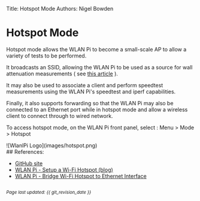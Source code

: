Title: Hotspot Mode
Authors: Nigel Bowden

# Hotspot Mode

Hotspot mode allows the WLAN Pi to become a small-scale AP to allow a variety of tests to be performed. 

It broadcasts an SSID, allowing the WLAN Pi to be used as a source for wall attenuation measurements ( see [this article][wall-measurements] ).

It may also be used to associate a client and perform speedtest measurements using the WLAN Pi's speedtest and iperf capabilities.

Finally, it also supports forwarding so that the WLAN Pi may also be connected to an Ethernet port while in hotspot mode and allow a wireless client to connect through to wired network.

To access hotspot mode, on the WLAN Pi front panel, select : Menu > Mode > Hotspot
<div style="float: center;">
![WlanlPi Logo](images/hotspot.png)
</div>
## References:

- [GitHub site][github]
- [WLAN Pi - Setup a Wi-Fi Hotspot (blog)][semifo-post]
- [WLAN Pi - Bridge Wi-Fi Hotspot to Ethernet Interface][semifo-eth]

<!-- Link list -->
[wall-measurements]: https://www.ekahau.com/blog/2015/09/07/wi-fi-planning-walls-and-dbs-measuring-obstruction-losses-for-wlan-predictive-modelling/
[github]: https://github.com/WLAN-Pi/wlanpihotspot
[semifo-post]: https://www.semfionetworks.com/blog/wlan-pi-setup-a-wi-fi-hotspot
[semifo-eth]: https://www.semfionetworks.com/blog/wlan-pi-bridge-wi-fi-hotspot-to-ethernet-interface


<small><br><i>Page last updated: {{ git_revision_date }} </i></small>